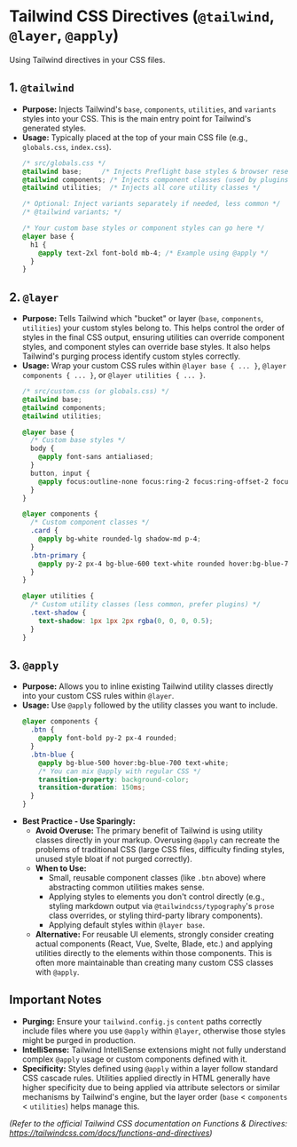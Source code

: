 # Tailwind CSS Directives (`@tailwind`, `@layer`, `@apply`)

Using Tailwind directives in your CSS files.

## 1. `@tailwind`

*   **Purpose:** Injects Tailwind's `base`, `components`, `utilities`, and `variants` styles into your CSS. This is the main entry point for Tailwind's generated styles.
*   **Usage:** Typically placed at the top of your main CSS file (e.g., `globals.css`, `index.css`).
    ```css
    /* src/globals.css */
    @tailwind base;     /* Injects Preflight base styles & browser resets */
    @tailwind components; /* Injects component classes (used by plugins) */
    @tailwind utilities;  /* Injects all core utility classes */

    /* Optional: Inject variants separately if needed, less common */
    /* @tailwind variants; */

    /* Your custom base styles or component styles can go here */
    @layer base {
      h1 {
        @apply text-2xl font-bold mb-4; /* Example using @apply */
      }
    }
    ```

## 2. `@layer`

*   **Purpose:** Tells Tailwind which "bucket" or layer (`base`, `components`, `utilities`) your custom styles belong to. This helps control the order of styles in the final CSS output, ensuring utilities can override component styles, and component styles can override base styles. It also helps Tailwind's purging process identify custom styles correctly.
*   **Usage:** Wrap your custom CSS rules within `@layer base { ... }`, `@layer components { ... }`, or `@layer utilities { ... }`.
    ```css
    /* src/custom.css (or globals.css) */
    @tailwind base;
    @tailwind components;
    @tailwind utilities;

    @layer base {
      /* Custom base styles */
      body {
        @apply font-sans antialiased;
      }
      button, input {
        @apply focus:outline-none focus:ring-2 focus:ring-offset-2 focus:ring-blue-500;
      }
    }

    @layer components {
      /* Custom component classes */
      .card {
        @apply bg-white rounded-lg shadow-md p-4;
      }
      .btn-primary {
        @apply py-2 px-4 bg-blue-600 text-white rounded hover:bg-blue-700 disabled:opacity-50;
      }
    }

    @layer utilities {
      /* Custom utility classes (less common, prefer plugins) */
      .text-shadow {
        text-shadow: 1px 1px 2px rgba(0, 0, 0, 0.5);
      }
    }
    ```

## 3. `@apply`

*   **Purpose:** Allows you to inline existing Tailwind utility classes directly into your custom CSS rules within `@layer`.
*   **Usage:** Use `@apply` followed by the utility classes you want to include.
    ```css
    @layer components {
      .btn {
        @apply font-bold py-2 px-4 rounded;
      }
      .btn-blue {
        @apply bg-blue-500 hover:bg-blue-700 text-white;
        /* You can mix @apply with regular CSS */
        transition-property: background-color;
        transition-duration: 150ms;
      }
    }
    ```
*   **Best Practice - Use Sparingly:**
    *   **Avoid Overuse:** The primary benefit of Tailwind is using utility classes directly in your markup. Overusing `@apply` can recreate the problems of traditional CSS (large CSS files, difficulty finding styles, unused style bloat if not purged correctly).
    *   **When to Use:**
        *   Small, reusable component classes (like `.btn` above) where abstracting common utilities makes sense.
        *   Applying styles to elements you don't control directly (e.g., styling markdown output via `@tailwindcss/typography`'s `prose` class overrides, or styling third-party library components).
        *   Applying default styles within `@layer base`.
    *   **Alternative:** For reusable UI elements, strongly consider creating actual components (React, Vue, Svelte, Blade, etc.) and applying utilities directly to the elements within those components. This is often more maintainable than creating many custom CSS classes with `@apply`.

## Important Notes

*   **Purging:** Ensure your `tailwind.config.js` `content` paths correctly include files where you use `@apply` within `@layer`, otherwise those styles might be purged in production.
*   **IntelliSense:** Tailwind IntelliSense extensions might not fully understand complex `@apply` usage or custom components defined with it.
*   **Specificity:** Styles defined using `@apply` within a layer follow standard CSS cascade rules. Utilities applied directly in HTML generally have higher specificity due to being applied via attribute selectors or similar mechanisms by Tailwind's engine, but the layer order (`base` < `components` < `utilities`) helps manage this.

*(Refer to the official Tailwind CSS documentation on Functions & Directives: https://tailwindcss.com/docs/functions-and-directives)*